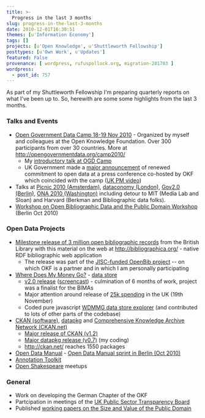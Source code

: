 ```yaml
---
title: >-
  Progress in the last 3 months
slug: progress-in-the-last-3-months
date: 2010-12-01T16:30:51
themes: [u'Information Economy']
tags: []
projects: [u'Open Knowledge', u'Shuttleworth Fellowship']
posttypes: [u'Own Work', u'Updates']
featured: False
provenance: [ wordpress, rufuspollock.org, migration-201703 ]
wordpress:
  - post_id: 757
---
```


As part of my Shuttleworth Fellowship I'm preparing quarterly reports on what I've been up to. So, herewith are some some highlights from the last 3 months.

### Talks and Events

  * [Open Government Data Camp 18-19 Nov 2010][ogdcamp] - Organized by myself and colleagues at the Open Knowledge Foundation. Over 300 participants from over 30 countries. More at <http://opengovernmentdata.org/camp2010/>
    * My [introductory talk at OGD Camp][ogdcamp-talk]
    * UK Government made a [major announcement][gov-announce] of renewed commitment to open data at a press conference co-hosted by OKF which coincided with the camp ([UK PM video][uk-pm-video])
  * Talks at [Picnic 2010 (Amsterdam)][picnic2010], [dataconomy (London)][dataconomy], [Gov2.0 (Berlin)][gov2.0], [ONA 2010 (Washington)][ona-2010] including detour to MIT (Media Lab and Sloan) and Harvard (Berkman and Bibliographic data folks).
  * [Workshop on Open Bibliographic Data and the Public Domain Workshop][biblio-workshop-berlin] (Berlin Oct 2010)

### Open Data Projects

  * [Milestone release of 3 million open bibliographic records][biblio-release] from the British Library with this material on the web at <http://bibliographica.org/> - native RDF bibliographic web application
    * The release was part of the [JISC-funded OpenBib project][jiscopenbib] -- on which OKF is a partner and in which I am personally participating
  * [Where Does My Money Go?][wdmmg] - [data store][wdmmg-datastore]
    * [v2.0 release][wdmmg-phase2] ([screencast][wdmmg-screencast]) - culmination of 6 months of work, project was a finalist for the BIMAs
    * Major attention around release of [25k spending][wdmmg-25k] in the UK (19th November)
    * Coded pure javascript [WDMMG data store explorer][wdmmg-explorer] (and contributed to lots of other parts of the codebase)
  * [CKAN (software)][ckan], [datapkg][] and [Comprehensive Knowledge Archive Network (CKAN.net)][ckan.net]
    * [Major release of CKAN (v1.2)][ckan-v1.2]
    * [Major datapkg release (v0.7)][datapkg-release] (my coding)
    * <http://ckan.net/> reaches 1550 packages
  * [Open Data Manual][open-data-manual] - [Open Data Manual sprint in Berlin (Oct 2010)][open-data-manual-sprint]
  * [Annotation Toolkit][annotator]
  * [Open Shakespeare][open-shakespeare] meetups

### General

  * Work on developing the German Chapter of the OKF
  * Partcipation in meetings of the [UK Public Sector Transparency Board][transparency-board]
  * Published [working papers on the Size and Value of the Public Domain][eupd]

[annotator]: http://rufuspollock.org/2010/11/11/open-source-annotation-toolkit-for-inline-online-web-annotation/
[biblio-release]: http://blog.okfn.org/2010/11/23/milestone-for-open-bibliographic-data-british-library-release-3-million-records/
[biblio-workshop-berlin]: http://blog.okfn.org/2010/08/17/workshop-on-open-bibliographic-data-and-the-public-domain/
[ckan.net]: http://ckan.net/
[ckan]: http://ckan.org/
[ckan-v1.2]: http://blog.okfn.org/2010/11/30/ckan-v12-released-together-with-datapkg-v07/
[datapkg]: http://okfn.org/projects/datapkg/
[dataconomy]: http://rufuspollock.org/2010/10/21/speaking-today-at-media140-dataconomy-event/
[datapkg-release]: http://rufuspollock.org/2010/11/29/datapkg-0-7-released/
[eupd]: http://rufuspollock.org/2010/10/11/papers-on-the-size-and-value-of-eu-public-domain/
[gov-announce]: http://www.number10.gov.uk/news/latest-news/2010/11/government-spending-data-published-2-57257
[gov2.0]: http://rufuspollock.org/2010/10/01/government-2-0-camp-berlin/
[jiscopenbib]: http://openbiblio.net/p/jiscopenbib/
[ogdcamp]: http://opengovernmentdata.org/camp2010/
[ogdcamp-talk]: http://rufuspollock.org/2010/11/24/open-government-data-goes-global-ogdcamp-keynote/
[ona-2010]: http://rufuspollock.org/2010/10/28/speaking-at-2010-online-news-association-conference/
[open-shakespeare]: http://openshakespeare.org/
[open-data-manual]: http://wiki.okfn.org/Open_Data_Manual
[open-data-manual-sprint]: http://blog.okfn.org/2010/09/30/open-data-manual-book-sprint/
[picnic2010]: http://rufuspollock.org/2010/09/21/speaking-at-picnic-10-in-amsterdam/
[transparency-board]: http://data.gov.uk/blog/new-public-sector-transparency-board-and-public-data-transparency-principles
[uk-pm-video]: http://www.youtube.com/watch?v=0stXV_fWWtU
[wdmmg]: http://wheredoesmymoneygo.org/
[wdmmg-25k]: http://wheredoesmymoneygo.org/2010/11/19/how-to-explore-government-spending-over-25000-on-wheredoesmymoneygo/
[wdmmg-screencast]: http://wheredoesmymoneygo.org/2010/11/24/video-introducing-where-does-my-money-go/
[wdmmg-datastore]: http://data.wheredoesmymoneygo.org/
[wdmmg-explorer]: http://rufuspollock.org/2010/10/27/where-does-my-money-go-spending-explorer-using-protovis-and-jquery/
[wdmmg-phase2]: http://wheredoesmymoneygo.org/2010/12/01/where-does-my-money-go-phase-2-a-review-and-some-next-steps/


